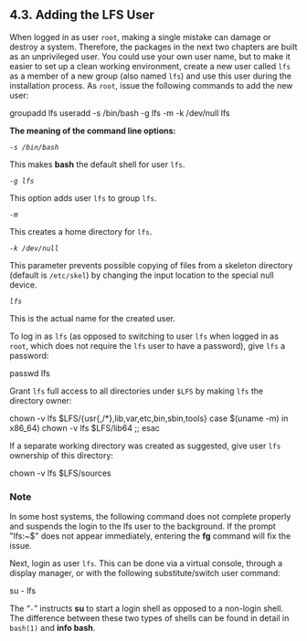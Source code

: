 ## 4.3. Adding the LFS User

When logged in as user `root`, making a single mistake can damage or destroy a system. Therefore, the packages in the next two chapters are built as an unprivileged user. You could use your own user name, but to make it easier to set up a clean working environment, create a new user called `lfs` as a member of a new group (also named `lfs`) and use this user during the installation process. As `root`, issue the following commands to add the new user:

groupadd lfs
useradd -s /bin/bash -g lfs -m -k /dev/null lfs

**The meaning of the command line options:**

_`-s /bin/bash`_

This makes **bash** the default shell for user `lfs`.

_`-g lfs`_

This option adds user `lfs` to group `lfs`.

_`-m`_

This creates a home directory for `lfs`.

_`-k /dev/null`_

This parameter prevents possible copying of files from a skeleton directory (default is `/etc/skel`) by changing the input location to the special null device.

_`lfs`_

This is the actual name for the created user.

To log in as `lfs` (as opposed to switching to user `lfs` when logged in as `root`, which does not require the `lfs` user to have a password), give `lfs` a password:

passwd lfs

Grant `lfs` full access to all directories under `$LFS` by making `lfs` the directory owner:

chown -v lfs $LFS/{usr{,/*},lib,var,etc,bin,sbin,tools}
case $(uname -m) in
  x86_64) chown -v lfs $LFS/lib64 ;;
esac

If a separate working directory was created as suggested, give user `lfs` ownership of this directory:

chown -v lfs $LFS/sources

### Note

In some host systems, the following command does not complete properly and suspends the login to the lfs user to the background. If the prompt "lfs:~$" does not appear immediately, entering the **fg** command will fix the issue.

Next, login as user `lfs`. This can be done via a virtual console, through a display manager, or with the following substitute/switch user command:

su - lfs

The “_`-`_” instructs **su** to start a login shell as opposed to a non-login shell. The difference between these two types of shells can be found in detail in `bash(1)` and **info bash**.